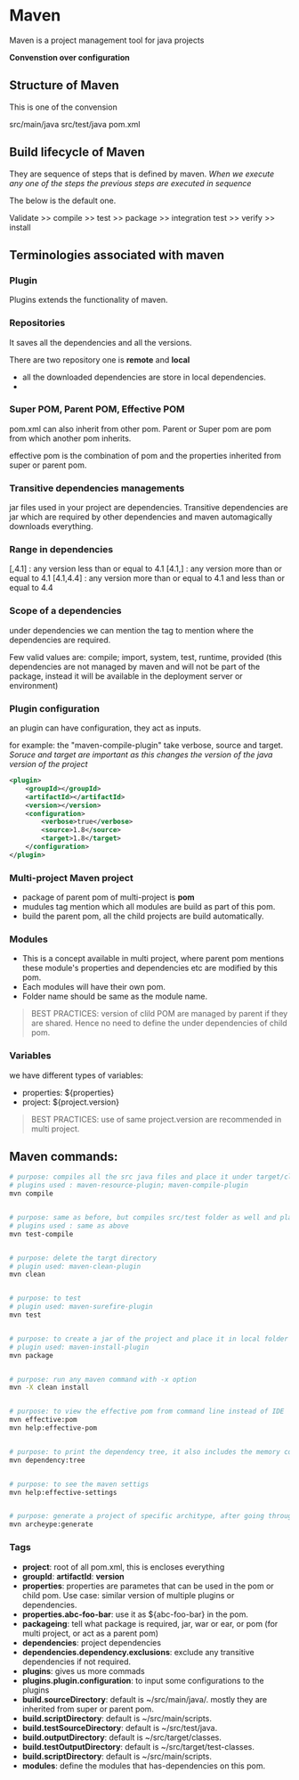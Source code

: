 # Maven

Maven is a project management tool for java projects

**Convenstion over configuration**

## Structure of Maven

This is one of the convension

src/main/java
src/test/java
pom.xml

## Build lifecycle of Maven

They are sequence of steps that is defined by maven. *When we execute any one of the steps the previous steps are executed in sequence*

The below is the default one.

Validate >> compile >> test >> package >> integration test >> verify >> install

## Terminologies associated with maven

### Plugin

Plugins extends the functionality of maven.

### Repositories

It saves all the dependencies and all the versions.

There are two repository one is **remote** and **local**

- all the downloaded dependencies are store in local dependencies.
- 

### Super POM, Parent POM, Effective POM

pom.xml can also inherit from other pom. Parent or Super pom are pom from which another pom inherits.

effective pom is the combination of pom and the properties inherited from super or parent pom.

### Transitive dependencies managements

jar files used in your project are dependencies. Transitive dependencies are jar which are required by other dependencies and maven automagically downloads everything.

### Range in dependencies

<version>[,4.1]</version> : any version less than or equal to 4.1
<version>[4.1,]</version> : any version more than or equal to 4.1
<version>[4.1,4.4]</version> : any version more than or equal to 4.1 and less than or equal to 4.4

### Scope of a dependencies

under dependencies we can mention the <scope> tag to mention where the dependencies are required.

Few valid values are: compile; import, system, test, runtime, provided (this dependencies are not managed by maven and will not be part of the package, instead it will be available in the deployment server or environment)

### Plugin configuration

an plugin can have configuration, they act as inputs.

for example: the "maven-compile-plugin" take verbose, source and target. *Soruce and target are important as this changes the version of the java version of the project*

```xml
<plugin>
	<groupId></groupId>
	<artifactId></artifactId>
	<version></version>
	<configuration>
		<verbose>true</verbose>
		<source>1.8</source>
		<target>1.8</target>
	</configuration>
</plugin>
```

### Multi-project Maven project

- package of parent pom of multi-project is **pom**
- mudules tag mention which all modules are build as part of this pom.
- build the parent pom, all the child projects are build automatically.

### Modules

- This is a concept available in multi project, where parent pom mentions these module's properties and dependencies etc are modified by this pom.
- Each modules will have their own pom.
- Folder name should be same as the module name.

> BEST PRACTICES: version of clild POM are managed by parent if they are shared. Hence no need to define the <version> under dependencies of child pom.

### Variables

we have different types of variables:

- properties: ${properties}
- project: ${project.version}

> BEST PRACTICES: use of same project.version are recommended in multi project.

## Maven commands:

```sh
# purpose: compiles all the src java files and place it under target/classes
# plugins used : maven-resource-plugin; maven-compile-plugin
mvn compile


# purpose: same as before, but compiles src/test folder as well and placed under target/test-classes
# plugins used : same as above
mvn test-compile


# purpose: delete the targt directory
# plugin used: maven-clean-plugin
mvn clean


# purpose: to test
# plugin used: maven-surefire-plugin
mvn test


# purpose: to create a jar of the project and place it in local folder target will now have classes; test-classes; surefire-results; maven-status; maven-archiver and the jar
# plugin used: maven-install-plugin
mvn package


# purpose: run any maven command with -x option
mvn -X clean install


# purpose: to view the effective pom from command line instead of IDE
mvn effective:pom
mvn help:effective-pom


# purpose: to print the dependency tree, it also includes the memory consumed
mvn dependency:tree


# purpose: to see the maven settigs
mvn help:effective-settings


# purpose: generate a project of specific architype, after going through a quentionnaire
mvn archeype:generate
```

### Tags

- **project**: root of all pom.xml, this is encloses everything
- **groupId**: **artifactId**: **version**
- **properties**: properties are parametes that can be used in the pom or child pom. Use case: similar version of multiple plugins or dependencies.
- **properties.abc-foo-bar**: use it as ${abc-foo-bar} in the pom.
- **packageing**: tell what package is required, jar, war or ear, or pom (for multi project, or act as a parent pom)
- **dependencies**: project dependencies
- **dependencies.dependency.exclusions**: exclude any transitive dependencies if not required.
- **plugins**: gives us more commads
- **plugins.plugin.configuration**: to input some configurations to the plugins
- **build.sourceDirectory**: default is ~/src/main/java/. mostly they are inherited from super or parent pom.
- **build.scriptDirectory**: default is ~/src/main/scripts.
- **build.testSourceDirectory**: default is ~/src/test/java.
- **build.outputDirectory**: default is ~/src/target/classes.
- **build.testOutputDirectory**: default is ~/src/target/test-classes.
- **build.scriptDirectory**: default is ~/src/main/scripts.
- **modules**: define the modules that has-dependencies on this pom.
